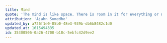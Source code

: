 ```yaml
---
title: Mind
quote: 'The mind is like space. There is room in it for everything or nothing. We always have a perspective once we know that space of the mind, its emptiness. Armies can come into the mind and leave, butterflies, rainclouds, or nothing. All things can come and go through without us being caught up in reaction or resistance.'
attribution: 'Ajahn Sumedho'
updated_by: a726f1e0-85b0-48e3-939b-db6b8482c1d0
updated_at: 1615494335
id: 35300506-0a26-4700-b18c-5ebfc42d9ee2
---
```

